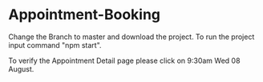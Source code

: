# Appointment-Booking

Change the Branch to master and download the project. To run the project input command "npm start".

To verify the Appointment Detail page please click on 9:30am Wed 08 August.
